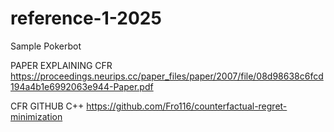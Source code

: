 # reference-1-2025
Sample Pokerbot

PAPER EXPLAINING CFR
https://proceedings.neurips.cc/paper_files/paper/2007/file/08d98638c6fcd194a4b1e6992063e944-Paper.pdf

CFR GITHUB C++
https://github.com/Fro116/counterfactual-regret-minimization


